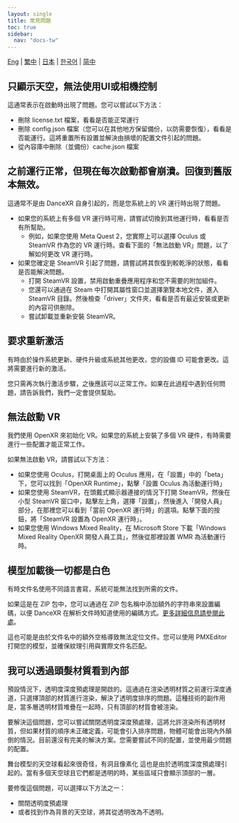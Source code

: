 ```yaml
---
layout: single
title: 常見問題
toc: true
sidebar:
  nav: "docs-tw"
---
```

[Eng](/dancexr/faq) | [繁中](/tw/dancexr/faq) | [日本](/jp/dancexr/faq) | [한국어](/kr/dancexr/faq) | [简中](/zh/dancexr/faq)


## 只顯示天空，無法使用UI或相機控制
這通常表示在啟動時出現了問題。您可以嘗試以下方法：
* 刪除 license.txt 檔案，看看是否能正常運行
* 刪除 config.json 檔案（您可以在其他地方保留備份，以防需要恢復），看看是否能運行。這將重置所有設置並解決由損壞的配置文件引起的問題。
* 從內容庫中刪除（並備份）cache.json 檔案


## 之前運行正常，但現在每次啟動都會崩潰。回復到舊版本無效。
這通常不是由 DanceXR 自身引起的，而是您系統上的 VR 運行時出現了問題。
* 如果您的系統上有多個 VR 運行時可用，請嘗試切換到其他運行時，看看是否有所幫助。
  * 例如，如果您使用 Meta Quest 2，您實際上可以選擇 Oculus 或 SteamVR 作為您的 VR 運行時。查看下面的「無法啟動 VR」問題，以了解如何更改 VR 運行時。
* 如果您確定是 SteamVR 引起了問題，請嘗試將其恢復到較乾淨的狀態，看看是否能解決問題。
  * 打開 SteamVR 設置，禁用啟動重疊應用程序和您不需要的附加組件。
  * 您還可以通過在 Steam 中打開其屬性窗口並選擇瀏覽本地文件，進入 SteamVR 目錄。然後檢查「driver」文件夾，看看是否有最近安裝或更新的內容可供刪除。
  * 嘗試卸載並重新安裝 SteamVR。


## 要求重新激活
有時由於操作系統更新、硬件升級或系統其他更改，您的設備 ID 可能會更改。這將需要進行新的激活。

您只需再次執行激活步驟，之後應該可以正常工作。如果在此過程中遇到任何問題，請告訴我們，我們一定會提供幫助。


## 無法啟動 VR
我們使用 OpenXR 來初始化 VR。如果您的系統上安裝了多個 VR 硬件，有時需要進行一些配置才能正常工作。

如果無法啟動 VR，請嘗試以下方法：
* 如果您使用 Oculus，打開桌面上的 Oculus 應用，在「設置」中的「beta」下，您可以找到「OpenXR Runtime」，點擊「設置 Oculus 為活動運行時」
* 如果您使用 SteamVR，在頭戴式顯示器連接的情況下打開 SteamVR，然後在小型 SteamVR 窗口中，點擊左上角，選擇「設置」，然後進入「開發人員」部分，在那裡您可以看到「當前 OpenXR 運行時」的選項。點擊下面的按鈕，將「SteamVR 設置為 OpenXR 運行時」。
* 如果您使用 Windows Mixed Reality，在 Microsoft Store 下載「Windows Mixed Reality OpenXR 開發人員工具」，然後從那裡設置 WMR 為活動運行時。


## 模型加載後一切都是白色
有時文件名使用不同語言書寫，系統可能無法找到所需的文件。

如果這是在 ZIP 包中，您可以通過在 ZIP 包名稱中添加額外的字符串來設置編碼，以便 DanceXR 在解析文件時知道使用的編碼方式。[更多詳細信息請參閱此處](features/zip_format)。

這也可能是由於文件名中的額外空格導致無法定位文件。您可以使用 PMXEditor 打開您的模型，並確保紋理引用與實際文件名匹配。
## 我可以透過頭髮材質看到內部
預設情況下，透明度深度預處理是開啟的。這通過在渲染透明材質之前運行深度通道，只選擇頂部的材質進行渲染，解決了透明度排序的問題。這種技術的副作用是，當多層透明材質堆疊在一起時，只有頂部的材質會被渲染。

要解決這個問題，您可以嘗試關閉透明度深度預處理，這將允許渲染所有透明材質，但如果材質的順序未正確定義，可能會引入排序問題，物體可能會出現內外顛倒的情況。目前還沒有完美的解決方案。您需要嘗試不同的配置，並使用最少問題的配置。

舞台模型的天空球看起來很奇怪，有洞且像素化
這也是由於透明度深度預處理引起的。當有多個天空球且它們都是透明的時，某些區域只會顯示頂部的一層。

要修復這個問題，可以選擇以下方法之一：
- 關閉透明度預處理
- 或者找到作為背景的天空球，將其從透明改為不透明。